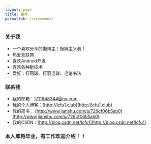 ```yaml
---
layout: page
title: 推荐
permalink: /recommend/
---
```


### 关于我
- 一个喜欢分享的懒博主！极简主义者！
- 热爱互联网
- 喜欢Android开发
- 喜欢各种新技术
- 爱好：打网球、打羽毛球、毛笔书法

### 联系我
- 我的邮箱：1711648344@qq.com
- 我的个人博客：[http://lcfu1.club](http://lcfu1.club)
- 我的简书：
[http://www.jianshu.com/u/726cf06b5ab0](http://www.jianshu.com/u/726cf06b5ab0)
- 我的CSDN：[http://blog.csdn.net/lcfu1](http://blog.csdn.net/lcfu1)

### 本人即将毕业，有工作欢迎介绍！！

